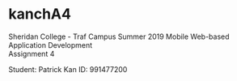 # kanchA4
Sheridan College - Traf Campus 
Summer 2019
Mobile Web-based Application Development  
Assignment 4

Student: Patrick Kan 
ID: 991477200
